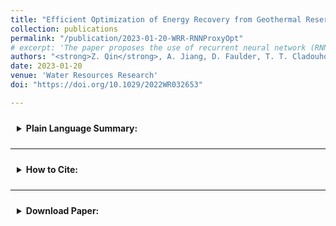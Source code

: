 ```yaml
---
title: "Efficient Optimization of Energy Recovery from Geothermal Reservoirs with Recurrent Neural Network Predictive Models"
collection: publications
permalink: "/publication/2023-01-20-WRR-RNNProxyOpt"
# excerpt: 'The paper proposes the use of recurrent neural network (RNN) architectures for optimizing energy recovery from geothermal reservoirs.'
authors: "<strong>Z. Qin</strong>, A. Jiang, D. Faulder, T. T. Cladouhos, and B. Jafarpour<sup>†</sup>"
date: 2023-01-20
venue: 'Water Resources Research'
doi: "https://doi.org/10.1029/2022WR032653"

---
```


<details>
  <summary style="padding: 10px; cursor: pointer;">
    <b>Plain Language Summary:</b>
  </summary>
  <div style="text-align: justify; margin-top: 10px;">
	The paper proposes the use of recurrent neural network (RNN) architectures for capturing the dynamics of historical well response data as a function of input control variables. A trained RNN is then used as an efficient input-output dynamical model for optimization of energy recovery from geothermal reservoirs. Results from time-consuming simulation-based and fast RNN prediction models are presented and evaluated to compare the optimization strategies of the two approaches, indicating their consistency. The results suggest that RNN can be used as an efficient dynamic prediction tool for decision support and management of geothermal reservoir operations and development.
  </div>
</details>

---

<details>
  <summary style="padding: 10px; cursor: pointer;">
    <b>How to Cite:</b>
  </summary>
  <div style="margin-top: 10px;">
    <pre style="font-size: 12px; background-color: #f5f5f5; padding: 10px; border-radius: 5px; overflow-x: auto;">
@article{qin_efficient_2023,
	title = {Efficient {Optimization} of {Energy} {Recovery} {From} {Geothermal} {Reservoirs} {With} {Recurrent} {Neural} {Network} {Predictive} {Models}},
	volume = {59},
	issn = {0043-1397},
	doi = {10.1029/2022WR032653},
	number = {3},
	journal = {Water Resources Research},
	author = {Qin, Zhen and Jiang, Anyue and Faulder, Dave and Cladouhos, Trenton T. and Jafarpour, Behnam},
	month = mar,
	year = {2023},
	pages = {e2022WR032653},
}
    </pre>
  </div>
</details>

---

<details>
  <summary style="padding: 10px; cursor: pointer;">
  <!-- <summary style="background-color: #f0f0f0; border: 1px solid #ccc; padding: 10px; cursor: pointer;"> -->
    <b>Download Paper:</b>
  </summary>
  <div style="margin-top: 10px;">
    📄 <a href="http://zhenqin-usc.github.io/files/QinEtAl-WRR_2023-RNN_Proxy_Optimization.pdf" target="_blank">Download paper here</a>
    <iframe src="/files/QinEtAl-WRR_2023-RNN_Proxy_Optimization.pdf" width="100%" height="1000px" style="border: none;"></iframe>
  </div>
</details>

